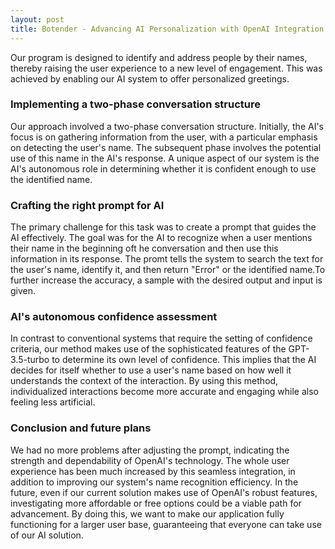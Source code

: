 ```yaml
---
layout: post
title: Botender - Advancing AI Personalization with OpenAI Integration
---
```


Our program is designed to identify and address people by their names, thereby raising the user experience to a new level of engagement.
This was achieved by enabling our AI system to offer personalized greetings. 

### Implementing a two-phase conversation structure
Our approach involved a two-phase conversation structure. Initially, the AI's focus is on gathering information from the user, with a particular emphasis on detecting the user's name. The subsequent phase involves the potential use of this name in the AI's response. A unique aspect of our system is the AI's autonomous role in determining whether it is confident enough to use the identified name.

### Crafting the right prompt for AI
The primary challenge for this task was to create a prompt that guides the AI effectively. The goal was for the AI to recognize when a user mentions their name in the beginning oft he conversation and then use this information in its response. The promt tells the system to search the text for the user's name, identify it, and then return "Error" or the identified name.To further increase the accuracy, a sample with the desired output and input is given.

### AI's autonomous confidence assessment

In contrast to conventional systems that require the setting of confidence criteria, our method makes use of the sophisticated features of the GPT-3.5-turbo to determine its own level of confidence. This implies that the AI decides for itself whether to use a user's name based on how well it understands the context of the interaction. By using this method, individualized interactions become more accurate and engaging while also feeling less artificial.

### Conclusion and future plans

We had no more problems after adjusting the prompt, indicating the strength and dependability of OpenAI's technology. The whole user experience has been much increased by this seamless integration, in addition to improving our system's name recognition efficiency.
In the future, even if our current solution makes use of OpenAI's robust features, investigating more affordable or free options could be a viable path for advancement. By doing this, we want to make our application fully functioning for a larger user base, guaranteeing that everyone can take use of our AI solution. 
